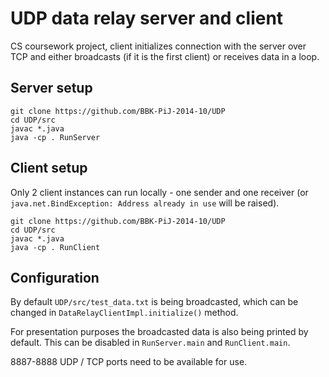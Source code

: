 # UDP data relay server and client

CS coursework project, client initializes connection with the server over TCP and either broadcasts (if it is the first client) or receives data in a loop.

## Server setup

    git clone https://github.com/BBK-PiJ-2014-10/UDP
    cd UDP/src
    javac *.java
    java -cp . RunServer

## Client setup

Only 2 client instances can run locally - one sender and one receiver (or ``java.net.BindException: Address already in use`` will be raised).

    git clone https://github.com/BBK-PiJ-2014-10/UDP
    cd UDP/src
    javac *.java
    java -cp . RunClient

## Configuration

By default ``UDP/src/test_data.txt`` is being broadcasted, which can be changed in ``DataRelayClientImpl.initialize()`` method.

For presentation purposes the broadcasted data is also being printed by default.
This can be disabled in ``RunServer.main`` and ``RunClient.main``.

8887-8888 UDP / TCP ports need to be available for use.
